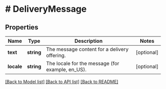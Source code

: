 # # DeliveryMessage

## Properties

Name | Type | Description | Notes
------------ | ------------- | ------------- | -------------
**text** | **string** | The message content for a delivery offering. | [optional]
**locale** | **string** | The locale for the message (for example, en_US). | [optional]

[[Back to Model list]](../../README.md#models) [[Back to API list]](../../README.md#endpoints) [[Back to README]](../../README.md)
